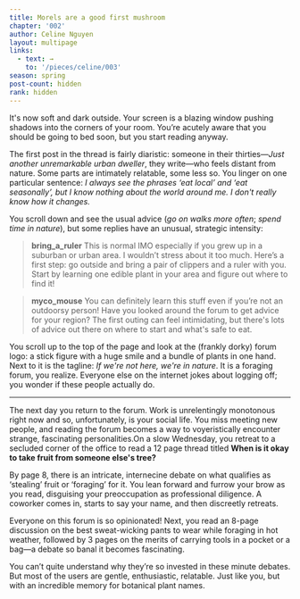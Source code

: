 ```yaml
---
title: Morels are a good first mushroom
chapter: '002'
author: Celine Nguyen
layout: multipage
links:
  - text: →
    to: '/pieces/celine/003'
season: spring
post-count: hidden
rank: hidden
---
```


It's now soft and dark outside. Your screen is a blazing window pushing shadows into the corners of your room. You’re acutely aware that you should be going to bed soon, but you start reading anyway.

The first post in the thread is fairly diaristic: someone in their thirties—*Just another unremarkable urban dweller*, they write—who feels distant from nature. Some parts are intimately relatable, some less so. You linger on one particular sentence: *I always see the phrases ‘eat local’ and ‘eat seasonally’, but I know nothing about the world around me. I don't really know how it changes.*

You scroll down and see the usual advice (*go on walks more often*; *spend time in nature*), but some replies have an unusual, strategic intensity:

> **bring_a_ruler** This is normal IMO especially if you grew up in a suburban or urban area. I wouldn’t stress about it too much. Here’s a first step: go outside and  bring a pair of clippers and a ruler with you. Start by learning one edible plant in your area and figure out where to find it!


> **myco_mouse** You can definitely learn this stuff even if you’re not an outdoorsy person! Have you looked around the forum to get advice for your region? The first outing can feel intimidating, but there's lots of advice out there on where to start and what's safe to eat.

You scroll up to the top of the page and look at the (frankly dorky) forum logo: a stick figure with a huge smile and a bundle of plants in one hand. Next to it is the tagline: *If we're not here, we're in nature*. It is a foraging forum, you realize. Everyone else on the internet jokes about logging off; you wonder if these people actually do.

---

The next day you return to the forum. Work is unrelentingly monotonous right now and so, unfortunately, is your social life. You miss meeting new people, and reading the forum becomes a way to voyeristically encounter strange, fascinating personalities.On a slow Wednesday, you retreat to a secluded corner of the office to read a 12 page thread titled **When is it okay to take fruit from someone else's tree?**

By page 8, there is an intricate, internecine debate on what qualifies as ‘stealing’ fruit or ‘foraging’ for it. You lean forward and furrow your brow as you read, disguising your preoccupation as professional diligence. A coworker comes in, starts to say your name, and then discreetly retreats.

Everyone on this forum is so opinionated! Next, you read an 8-page discussion on the best sweat-wicking pants to wear while foraging in hot weather, followed by 3 pages on the merits of carrying tools in a pocket or a bag—a debate so banal it becomes fascinating.

You can’t quite understand why they’re so invested in these minute debates. But most of the users are gentle, enthusiastic, relatable. Just like you, but with an incredible memory for botanical plant names.
